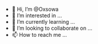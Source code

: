 - 👋 Hi, I’m @Oxsowa
- 👀 I’m interested in ...
- 🌱 I’m currently learning ...
- 💞️ I’m looking to collaborate on ...
- 📫 How to reach me ...

<!---
Oxsowa/Oxsowa is a ✨ special ✨ repository because its `README.md` (this file) appears on your GitHub profile.
You can click the Preview link to take a look at your changes.
--->
